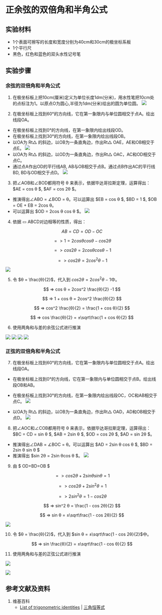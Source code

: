# 正余弦的双倍角和半角公式

## 实验材料

- 1个表面可擦写的长度和宽度分别为40cm和30cm的极坐标系板
- 1个平行尺
- 黑色，红色和蓝色的双头水性记号笔

## 实验步骤

### 余弦的双倍角和半角公式

1. 在极坐标板上把10cm(厘米)定义为单位长度1dm(分米)，用水性笔把10cm处的点标注为1。以原点O为圆心,半径为1dm(分米)绘出的圆为单位圆。
![](/images/欧几里得几何/三角学/三角恒等式/正余弦的双倍角和半角公式/1a1.jpg)

2. 在极坐标板上找到60°的方向线，它在第一象限内与单位圆相交于点A。绘出线段OA。
- 在极坐标板上找到0°的方向线，在第一象限内绘出线段OD。
- 在极坐标板上找到30°的方向线，在第一象限内绘出线段OB。
- 以OA为 Rt△ 的斜边，以OB为一条直角边，作出Rt△ OAE，AE和OB相交于点E。
![](/images/欧几里得几何/三角学/三角恒等式/正余弦的双倍角和半角公式/2a1.jpg)
- 以OA为 Rt△ 的斜边，以OD为一条直角边，作出Rt△ OAC，AC和OD相交于点C。
- 通过点A作出OD的平行线AB, AB与OB相交于点B。通过点B作出AC的平行线BD, BD与OD相交于点D。
![](/images/欧几里得几何/三角学/三角恒等式/正余弦的双倍角和半角公式/2a2.jpg)

3. 把∠AOB和∠BOD都用符号 θ 来表示，依据毕达哥拉斯定理，运算得出： $AE = cos θ $, $AF = cos 2θ $。
- 推演得出∠ABO = ∠BOD = θ。可以运算出 $EB = cos θ $, $BD = 1 $, $OB = OE + EB = 2cos θ。 
- 可以运算出 $OD = 2cos θ cos θ $。 
![](/images/欧几里得几何/三角学/三角恒等式/正余弦的双倍角和半角公式/3a1.jpg)

4. 依据 ▭ ABCD对边相等的性质，得出：

$$ AB=CD=OD-OC $$

$$ => 1 = 2cos θ cos θ - cos 2θ $$

$$ => cos 2θ = 2cos θ cos θ -1 $$

$$ => cos 2θ = 2cos^2 θ -1 $$

![](/images/欧几里得几何/三角学/三角恒等式/正余弦的双倍角和半角公式/4a1.jpg)

5. 令 $θ = \frac{θ}{2}$，代入到 $cos 2θ = 2cos^2 θ -1$中。

$$ => cos θ = 2cos^2 \frac{θ}{2} -1 $$

$$ => 1 + cos θ = 2cos^2 \frac{θ}{2} $$

$$ => cos^2 \frac{θ}{2} = \frac{1 + cos θ}{2} $$

$$ => cos \frac{θ}{2} = ±\sqrt\frac{1 + cos θ}{2} $$

6. 使用两角和与差的余弦公式进行推演

![](/images/欧几里得几何/三角学/三角恒等式/正余弦的双倍角和半角公式/6a1.jpg)
![](/images/欧几里得几何/三角学/三角恒等式/正余弦的双倍角和半角公式/6a2.jpg)
![](/images/欧几里得几何/三角学/三角恒等式/正余弦的双倍角和半角公式/6a3.jpg)
![](/images/欧几里得几何/三角学/三角恒等式/正余弦的双倍角和半角公式/6a4.jpg)

### 正弦的双倍角和半角公式

7. 在极坐标板上找到60°的方向线，它在第一象限内与单位圆相交于点A。绘出线段OA。
- 在极坐标板上找到0°的方向线，它在第一象限内与单位圆相交于点B。绘出线段OB和AB。
- 在极坐标板上找到30°的方向线，在第一象限内绘出线段OC，OC和AB相交于点C。
![](/images/欧几里得几何/三角学/三角恒等式/正余弦的双倍角和半角公式/7a1.jpg)

- 以OA为 Rt△ 的斜边，以OB为一条直角边，作出Rt△ OAD，AD和OB相交于点D。
![](/images/欧几里得几何/三角学/三角恒等式/正余弦的双倍角和半角公式/7a1.jpg)

8. 把∠AOC和∠COB都用符号 θ 来表示，依据毕达哥拉斯定理，运算得出： $BC = CD = sin θ $, $AB = 2sin θ $, $OD = cos 2θ $,  $AD = sin 2θ $。
- 推演得出∠DAB = ∠BOC = θ。可以运算出 $AD = 2sin θ cos θ $,  $BD = 2sin θ sin θ $
- 推演得出 $sin 2θ = 2sin θcos θ $。 
![](/images/欧几里得几何/三角学/三角恒等式/正余弦的双倍角和半角公式/8a1.jpg)

9. 由 $ OD+BD=OB $

$$ => cos 2θ + 2sin θ sin θ = 1 $$

$$ => cos 2θ + 2sin^2 θ = 1 $$

$$ =>  2sin^2 θ = 1 - cos 2θ $$

$$ =>  sin^2 θ = \frac{1 - cos 2θ}{2} $$

$$ =>  sin θ = ±\sqrt\frac{1 - cos 2θ}{2} $$

![](/images/欧几里得几何/三角学/三角恒等式/正余弦的双倍角和半角公式/9a1.jpg)

10. 令 $θ = \frac{θ}{2}$，代入到 $sin θ = ±\sqrt\frac{1 - cos 2θ}{2}$中。

$$ => sin \frac{θ}{2} = ±\sqrt\frac{1 - cos θ}{2} $$

11. 使用两角和与差的正弦公式进行推演

![](/images/欧几里得几何/三角学/三角恒等式/正余弦的双倍角和半角公式/11a1.jpg)

![](/images/欧几里得几何/三角学/三角恒等式/正余弦的双倍角和半角公式/11a2.jpg)

## 参考文献及资料

1. 维基百科
	- [List of trigonometric identities](https://en.wikipedia.org/wiki/List_of_trigonometric_identities) | [三角恒等式](https://zh.wikipedia.org/wiki/%E4%B8%89%E8%A7%92%E6%81%92%E7%AD%89%E5%BC%8F#%E8%A7%92%E7%9A%84%E5%92%8C%E5%B7%AE%E6%81%92%E7%AD%89%E5%BC%8F) 



